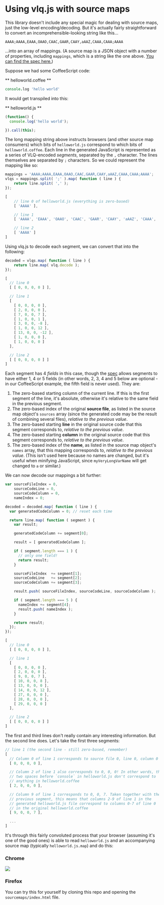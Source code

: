 # Using vlq.js with source maps

This library doesn't include any special magic for dealing with source maps, just the low-level encoding/decoding. But it's actually fairly straightforward to convert an incomprehensible-looking string like this...

```
AAAA;AAAA,EAAA,OAAO,CAAC,GAAR,CAAY,aAAZ,CAAA,CAAA;AAAA
```

...into an array of mappings. (A source map is a JSON object with a number of properties, including `mappings`, which is a string like the one above. [You can find the spec here.](https://docs.google.com/document/d/1U1RGAehQwRypUTovF1KRlpiOFze0b-_2gc6fAH0KY0k/edit?hl=en_US&pli=1&pli=1))

Suppose we had some CoffeeScript code:

** helloworld.coffee **
```coffee
console.log 'hello world'
```

It would get transpiled into this:

** helloworld.js **
```js
(function() {
  console.log('hello world');

}).call(this);
```

The long mapping string above instructs browsers (and other source map consumers) which bits of `helloworld.js` correspond to which bits of `helloworld.coffee`. Each line in the generated JavaScript is represented as a series of VLQ-encoded *segments*, separated by the `,` character. The lines themselves are separated by `;` characters. So we could represent the mapping like so:

```js
mappings = 'AAAA;AAAA,EAAA,OAAO,CAAC,GAAR,CAAY,aAAZ,CAAA,CAAA;AAAA';
vlqs = mappings.split( ';' ).map( function ( line ) {
	return line.split( ',' );
});

[
	// line 0 of helloworld.js (everything is zero-based)
	[ 'AAAA' ],

	// line 1
	[ 'AAAA', 'EAAA', 'OAAO', 'CAAC', 'GAAR', 'CAAY', 'aAAZ', 'CAAA', 'CAAA' ],

	// line 2
	[ 'AAAA' ]
]
```

Using vlq.js to decode each segment, we can convert that into the following:

```js
decoded = vlqs.map( function ( line ) {
	return line.map( vlq.decode );
});

[
  // line 0
  [ [ 0, 0, 0, 0 ] ],

  // line 1
  [
    [ 0, 0, 0, 0 ],
    [ 2, 0, 0, 0 ],
    [ 7, 0, 0, 7 ],
    [ 1, 0, 0, 1 ],
    [ 3, 0, 0, -8 ],
    [ 1, 0, 0, 12 ],
    [ 13, 0, 0, -12 ],
    [ 1, 0, 0, 0 ],
    [ 1, 0, 0, 0 ]
  ],

  // line 2
  [ [ 0, 0, 0, 0 ] ]
]
```

Each segment has 4 *fields* in this case, though the [spec](https://docs.google.com/document/d/1U1RGAehQwRypUTovF1KRlpiOFze0b-_2gc6fAH0KY0k/edit?hl=en_US&pli=1&pli=1) allows segments to have either 1, 4 or 5 fields (in other words, 2, 3, 4 and 5 below are optional - in our CoffeeScript example, the fifth field is never used). They are:

1. The zero-based starting column of the current line. If this is the first segment of the line, it's absolute, otherwise it's relative to the same field in the previous segment.
2. The zero-based index of the original **source file**, as listed in the source map object's `sources` array (since the generated code may be the result of combining several files), *relative to the previous value*.
3. The zero-based starting **line** in the original source code that this segment corresponds to, *relative to the previous value*.
4. The zero-based starting **column** in the original source code that this segment corresponds to, *relative to the previous value*.
5. The zero-based index of the **name**, as listed in the source map object's `names` array, that this mapping corresponds to, *relative to the previous value*. (This isn't used here because no names are changed, but it's useful when minifying JavaScript, since `myVeryLongVarName` will get changed to `a` or similar.)

We can now decode our mappings a bit further:

```js
var sourceFileIndex = 0,
    sourceCodeLine = 0,
    sourceCodeColumn = 0,
    nameIndex = 0;

decoded = decoded.map( function ( line ) {
  var generatedCodeColumn = 0; // reset each time

  return line.map( function ( segment ) {
    var result;

    generatedCodeColumn += segment[0];

    result = [ generatedCodeColumn ];

    if ( segment.length === 1 ) {
      // only one field!
      return result;
    }

    sourceFileIndex  += segment[1];
    sourceCodeLine   += segment[2];
    sourceCodeColumn += segment[3];

    result.push( sourceFileIndex, sourceCodeLine, sourceCodeColumn );

    if ( segment.length === 5 ) {
      nameIndex += segment[4];
      result.push( nameIndex );
    }

    return result;
  });
});

[
  // line 0
  [ [ 0, 0, 0, 0 ] ],

  // line 1
  [
    [ 0, 0, 0, 0 ],
    [ 2, 0, 0, 0 ],
    [ 9, 0, 0, 7 ],
    [ 10, 0, 0, 8 ],
    [ 13, 0, 0, 0 ],
    [ 14, 0, 0, 12 ],
    [ 27, 0, 0, 0 ],
    [ 28, 0, 0, 0 ],
    [ 29, 0, 0, 0 ]
  ],

  // line 2
  [ [ 0, 0, 0, 0 ] ]
]
```

The first and third lines don't really contain any interesting information. But the second line does. Let's take the first three segments:

```js
// line 1 (the second line - still zero-based, remember)
[
  // Column 0 of line 1 corresponds to source file 0, line 0, column 0
  [ 0, 0, 0, 0 ],

  // Column 2 of line 1 also corresponds to 0, 0, 0! In other words, the
  // two spaces before `console` in helloworld.js don't correspond to
  // anything in helloworld.coffee
  [ 2, 0, 0, 0 ],

  // Column 9 of line 1 corresponds to 0, 0, 7. Taken together with the
  // previous segment, this means that columns 2-9 of line 1 in the
  // generated helloworld.js file correspond to columns 0-7 of line 0
  // in the original helloworld.coffee
  [ 9, 0, 0, 7 ],

  ...
]
```

It's through this fairly convoluted process that your browser (assuming it's one of the good ones) is able to read `helloworld.js` and an accompanying source map (typically `helloworld.js.map`) and do this:

### Chrome

![](https://github.com/Rich-Harris/vlq/blob/master/sourcemaps/Chrome.png)

### Firefox

You can try this for yourself by cloning this repo and opening the `sourcemaps/index.html` file.